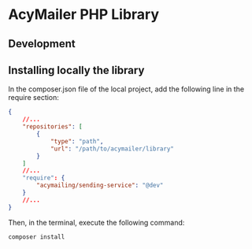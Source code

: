 # AcyMailer PHP Library

## Development

## Installing locally the library

In the composer.json file of the local project, add the following line in the require section:

```json
{
    //...
    "repositories": [
        {
            "type": "path",
            "url": "/path/to/acymailer/library"
        }
    ]
    //...
    "require": {
        "acymailing/sending-service": "@dev"
    }
    //...
}
```

Then, in the terminal, execute the following command:

```bash
composer install
```
